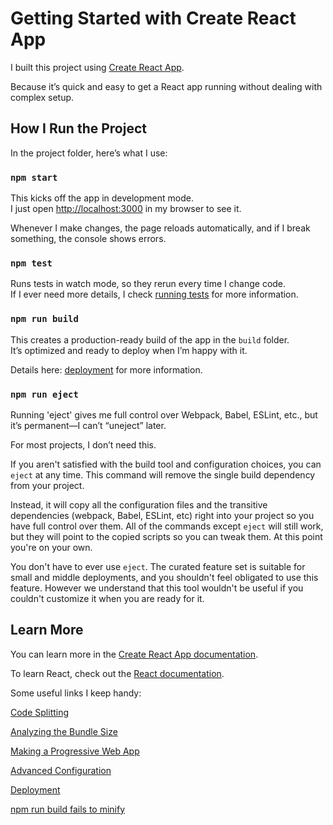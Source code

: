# Getting Started with Create React App

I built this project using [Create React App](https://github.com/facebook/create-react-app).

Because it’s quick and easy to get a React app running without dealing with complex setup.
 
## How I Run the Project

In the project folder, here’s what I use:

### `npm start`

This kicks off the app in development mode.\
I just open [http://localhost:3000](http://localhost:3000) in my browser to see it.

Whenever I make changes, the page reloads automatically, and if I break something, the console shows errors.

### `npm test`

Runs tests in watch mode, so they rerun every time I change code.\
If I ever need more details, I check [running tests](https://facebook.github.io/create-react-app/docs/running-tests) for more information.

### `npm run build`

This creates a production-ready build of the app in the `build` folder.\
It’s optimized and ready to deploy when I’m happy with it.

Details here: [deployment](https://facebook.github.io/create-react-app/docs/deployment) for more information.

### `npm run eject`

Running 'eject' gives me full control over Webpack, Babel, ESLint, etc., but it’s permanent—I can’t “uneject” later.

For most projects, I don’t need this.

If you aren't satisfied with the build tool and configuration choices, you can `eject` at any time. This command will remove the single build dependency from your project.

Instead, it will copy all the configuration files and the transitive dependencies (webpack, Babel, ESLint, etc) right into your project so you have full control over them. All of the commands except `eject` will still work, but they will point to the copied scripts so you can tweak them. At this point you're on your own.

You don't have to ever use `eject`. The curated feature set is suitable for small and middle deployments, and you shouldn't feel obligated to use this feature. However we understand that this tool wouldn't be useful if you couldn't customize it when you are ready for it.

## Learn More

You can learn more in the [Create React App documentation](https://facebook.github.io/create-react-app/docs/getting-started).

To learn React, check out the [React documentation](https://reactjs.org/).

Some useful links I keep handy:

[Code Splitting](https://facebook.github.io/create-react-app/docs/code-splitting)

[Analyzing the Bundle Size](https://facebook.github.io/create-react-app/docs/analyzing-the-bundle-size)

[Making a Progressive Web App](https://facebook.github.io/create-react-app/docs/making-a-progressive-web-app)

[Advanced Configuration](https://facebook.github.io/create-react-app/docs/advanced-configuration)

[Deployment](https://facebook.github.io/create-react-app/docs/deployment)

[npm run build fails to minify](https://facebook.github.io/create-react-app/docs/troubleshooting#npm-run-build-fails-to-minify)
